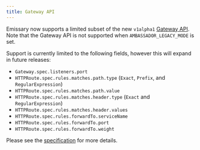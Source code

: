 ```yaml
---
title: Gateway API
---
```


Emissary now supports a limited subset of the new `v1alpha1` [Gateway API](https://gateway-api.sigs.k8s.io/).
Note that the Gateway API is not supported when `AMBASSADOR_LEGACY_MODE` is set.

Support is currently limited to the following fields, however this will expand in future releases:

  - `Gateway.spec.listeners.port`
  - `HTTPRoute.spec.rules.matches.path.type` (`Exact`, `Prefix`, and `RegularExpression`)
  - `HTTPRoute.spec.rules.matches.path.value`
  - `HTTPRoute.spec.rules.matches.header.type` (`Exact` and `RegularExpression`)
  - `HTTPRoute.spec.rules.matches.header.values`
  - `HTTPRoute.spec.rules.forwardTo.serviceName`
  - `HTTPRoute.spec.rules.forwardTo.port`
  - `HTTPRoute.spec.rules.forwardTo.weight`

Please see the [specification](https://gateway-api.sigs.k8s.io/reference/spec/) for more details.

